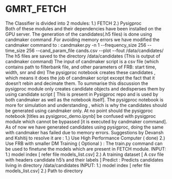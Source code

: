 # GMRT_FETCH

The Classifier is divided into 2 modules:
1.) FETCH
2.) Pysigproc
</br>
Both of these modules and their dependencies have been installed on the GPU server.
The generation of the candidates(.h5 files) is done using candmaker command .For avoiding memory errors we have modified the candmaker command to :
candmaker.py -n 1 --frequency_size 256 --time_size 256 --cand_param_file cands.csv --plot --fout /data/candidates/
The h5 files are saved to the directory /data/candidates  (This is output of candmaker command)
The input of candmaker script is a csv file (which contains path to filterbank file, and other parameters of FRB: start time, width, snr and dm)
The pysigproc  notebook  creates these candidates , which means it does the job of candmaker script except the fact that it doesn’t  rebin and decimate them. To summarise this discussion the pysigproc module only creates candidate objects and dedisperses them by using candidate script [ This is present in Pysigproc repo and is used by both candmaker as well as the notebook itself].
The pysigproc notebook is more for simulation and understanding , which is why the candidates should be generated using candmaker only. At no point should the pysigproc notebook [titles as pysigproc_demo.ipynb] be confused with pysigproc module which cannot be bypassed [it is executed by candmaker command].
As of now we have generated candidates using pysigproc, doing the same with candmaker has failed due to memory errors. Suggestions by Devansh and Kshitij to resolve it are :
1.) Use High Performance Computer ( done)
2.) Use FRB with smaller DM
Training   ( Optional ) :
The train.py command can be used to finetune the models  which are present in FETCH module.
INPUT:  1.) model index [ refer file models_list.csv]
        2.) A training dataset [ A csv file with headers candidate h5’s and their labels ]
Predict :
Predicts candidates living in directory /data/candidates 
INPUT:  1.) model index [ refer file models_list.csv]
        2.) Path to directory 

